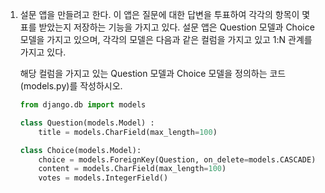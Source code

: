1. 설문 앱을 만들려고 한다. 이 앱은 질문에 대한 답변을 투표하여 각각의 항목이 몇 표를 받았는지 저장하는 기능을 가지고 있다. 설문 앱은 Question 모델과 Choice 모델을 가지고 있으며, 각각의 모델은 다음과 같은 컬럼을 가지고 있고 1:N 관계를 가지고 있다.

   

   해당 컬럼을 가지고 있는 Question 모델과 Choice 모델을 정의하는 코드(models.py)를 작성하시오.

   ```python
   from django.db import models
   
   class Question(models.Model) :
       title = models.CharField(max_length=100)
   
   class Choice(models.Model):
       choice = models.ForeignKey(Question, on_delete=models.CASCADE)
       content = models.CharField(max_length=100)
       votes = models.IntegerField()
   ```